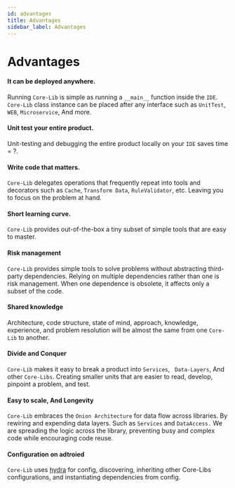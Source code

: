 ```yaml
---
id: advantages
title: Advantages
sidebar_label: Advantages
---
```


# Advantages



#### It can be deployed anywhere.

Running `Core-Lib` is simple as running a `__main__` function inside the `IDE`. `Core-Lib` class instance can be placed after any interface such as `UnitTest`, ` WEB`, `Microservice`, And more.

#### Unit test your entire product.

Unit-testing and debugging the entire product locally on your `IDE` saves time = ?. 


#### Write code that matters.

`Core-Lib` delegates operations that frequently repeat into tools and decorators such as  `Cache`, `Transform Data`, `RuleValidator`, etc. Leaving you to focus on the problem at hand.

#### Short learning curve.

`Core-Lib` provides out-of-the-box a tiny subset of simple tools that are easy to master. 

#### Risk management

`Core-Lib` provides simple tools to solve problems without abstracting third-party dependencies. Relying on multiple dependencies rather than one is risk management. When one dependence is obsolete, it affects only a subset of the code. 


#### Shared knowledge

Architecture, code structure, state of mind, approach, knowledge, experience, and problem resolution will be almost the same from one `Core-Lib` to another.


#### Divide and Conquer

`Core-Lib` makes it easy to break a product into `Services`, ` Data-Layers`, And other `Core-Libs`. Creating smaller units that are easier to read, develop, pinpoint a problem, and test.

#### Easy to scale, And Longevity

`Core-Lib` embraces the `Onion Architecture` for data flow across libraries. By rewiring and expending data layers. Such as `Services` and `DataAccess.` We are spreading the logic across the library, preventing busy and complex code while encouraging code reuse. 

#### Configuration on adtroied 

`Core-Lib` uses [hydra](https://hydra.cc/) for config, discovering, inheriting other Core-Libs configurations, and instantiating dependencies from config.

